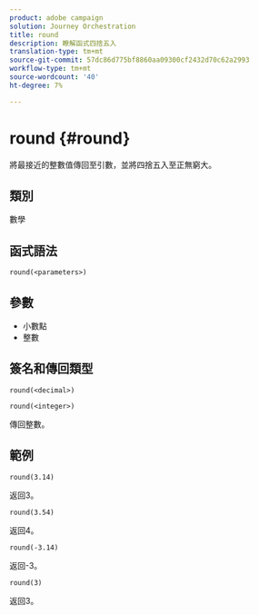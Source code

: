 ```yaml
---
product: adobe campaign
solution: Journey Orchestration
title: round
description: 瞭解函式四捨五入
translation-type: tm+mt
source-git-commit: 57dc86d775bf8860aa09300cf2432d70c62a2993
workflow-type: tm+mt
source-wordcount: '40'
ht-degree: 7%

---
```



# round {#round}

將最接近的整數值傳回至引數，並將四捨五入至正無窮大。

## 類別

數學

## 函式語法

`round(<parameters>)`

## 參數

* 小數點
* 整數

## 簽名和傳回類型

`round(<decimal>)`

`round(<integer>)`

傳回整數。

## 範例

`round(3.14)`

返回3。

`round(3.54)`

返回4。

`round(-3.14)`

返回-3。

`round(3)`

返回3。
